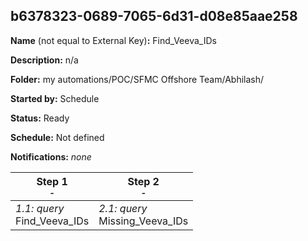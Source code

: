 ## b6378323-0689-7065-6d31-d08e85aae258

**Name** (not equal to External Key)**:** Find_Veeva_IDs

**Description:** n/a

**Folder:** my automations/POC/SFMC Offshore Team/Abhilash/

**Started by:** Schedule

**Status:** Ready

**Schedule:** Not defined

**Notifications:** _none_


| Step 1<br>_<small>-</small>_ | Step 2<br>_<small>-</small>_ |
| --- | --- |
| _1.1: query_<br>Find_Veeva_IDs | _2.1: query_<br>Missing_Veeva_IDs |

